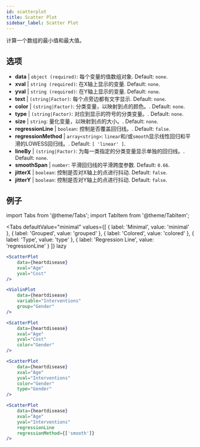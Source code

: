 ```yaml
---
id: scatterplot
title: Scatter Plot
sidebar_label: Scatter Plot
---
```


计算一个数组的最小值和最大值。

## 选项

* __data__ | `object (required)`: 每个变量的值数组对象. Default: `none`.
* __xval__ | `string (required)`: 在X轴上显示的变量. Default: `none`.
* __yval__ | `string (required)`: 在Y轴上显示的变量. Default: `none`.
* __text__ | `(string|Factor)`: 每个点旁边都有文字显示. Default: `none`.
* __color__ | `(string|Factor)`: 分类变量，以映射到点的颜色。. Default: `none`.
* __type__ | `(string|Factor)`: 对应到显示的符号的分类变量。. Default: `none`.
* __size__ | `string`: 量化变量，以映射到点的大小。. Default: `none`.
* __regressionLine__ | `boolean`: 控制是否覆盖回归线。. Default: `false`.
* __regressionMethod__ | `array<string>`: `linear`和/或`smooth`显示线性回归和平滑的LOWESS回归线。. Default: `[
  'linear'
]`.
* __lineBy__ | `(string|Factor)`: 为每一类指定的分类变量显示单独的回归线。. Default: `none`.
* __smoothSpan__ | `number`: 平滑回归线的平滑跨度参数. Default: `0.66`.
* __jitterX__ | `boolean`: 控制是否对X轴上的点进行抖动. Default: `false`.
* __jitterY__ | `boolean`: 控制是否对Y轴上的点进行抖动. Default: `false`.


## 例子

import Tabs from '@theme/Tabs';
import TabItem from '@theme/TabItem';

<Tabs
    defaultValue="minimal"
    values={[
        { label: 'Minimal', value: 'minimal' },
        { label: 'Grouped', value: 'grouped' },
        { label: 'Colored', value: 'colored' },
        { label: 'Type', value: 'type' },
        { label: 'Regression Line', value: 'regressionLine' }
    ]}
    lazy
>

<TabItem value="minimal">

```jsx live
<ScatterPlot 
    data={heartdisease} 
    xval="Age"
    yval="Cost"
/>
```

</TabItem>


<TabItem value="grouped">

```jsx live
<ViolinPlot 
    data={heartdisease} 
    variable="Interventions"
    group="Gender"
/>
```

</TabItem>

<TabItem value="colored">

```jsx live
<ScatterPlot 
    data={heartdisease} 
    xval="Age"
    yval="Cost"
    color="Gender"
/>
```
</TabItem>

<TabItem value="type">

```jsx live
<ScatterPlot 
    data={heartdisease} 
    xval="Age"
    yval="Interventions"
    color="Gender"
    type="Gender"
/>
```

</TabItem>

<TabItem value="regressionLine">

```jsx live
<ScatterPlot 
    data={heartdisease} 
    xval="Age"
    yval="Interventions"
    regressionLine
    regressionMethod={['smooth']}
/>
```
</TabItem>

</Tabs>
